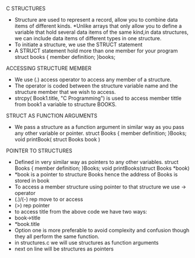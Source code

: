 C STRUCTURES
- Structure are used to represent a record, allow you to combine data items of different kinds.
*Unlike arrays that only allow you to define a variable that hold several data items of the same kind,in data structures,
we can include data items of different types in one structure.
- To initiate a structure, we use the STRUCT statement
- A STRUCT statement hold more than one member for your program
	struct books
	{
		member definition;
	}books;

ACCESSING STRUCTURE MEMBER
- We use (.) access operator to access any member of a structure.
- The operator is coded between the structure variable name and the structure member that we wish to access.
- strcpy( Book1.title, "C Programming") is used to access member tittle from book1 a variable to structure BOOKS.

STRUCT AS FUNCTION ARGUMENTS
- We pass a structure as a function argument in similar way as you pass any other variable or pointer.
	struct Books
	{
		member definition;
	}Books;
	void printBook( struct Books book )

POINTER TO STRUCTURES
- Defined in very similar way as pointers to any other variables.
	struct Books
	{
		member definition;
	}Books;
	void printBooks(struct Books *book)
- *book is a pointer to structure Books hence the address of Books is stored in book
- To access a member structure using pointer to that structure we use -> operator
- (.)/(-) rep move to or access
- (>) rep pointer
- to access title from the above code we have two ways:
- book->title
- *book.title
- Option one is more preferable to avoid complexity and confusion though they all perform the same function.
- in structures.c we will use structures as function arguments
- next on line will be structures as pointers
